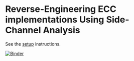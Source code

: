 # Reverse-Engineering ECC implementations Using Side-Channel Analysis

See the [setup](setup.md) instructions.

[![Binder](https://mybinder.org/badge_logo.svg)](https://mybinder.org/v2/gh/J08nY/pyecsca-tutorial-croatia2024/HEAD)


